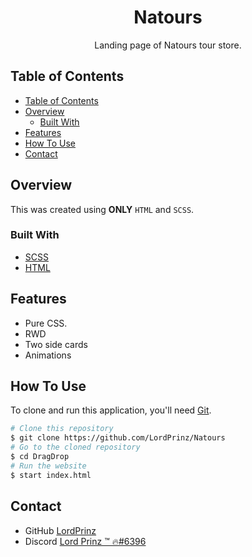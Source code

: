 <h1 align="center">Natours</h1>

<div align="center">
Landing page of Natours tour store.</div>

<!-- TABLE OF CONTENTS -->

## Table of Contents

- [Table of Contents](#table-of-contents)
- [Overview](#overview)
  - [Built With](#built-with)
- [Features](#features)
- [How To Use](#how-to-use)
- [Contact](#contact)

<!-- OVERVIEW -->

## Overview

This was created using **ONLY** `HTML` and `SCSS`.

### Built With

<!-- This section should list any major frameworks that you built your project using. Here are a few examples.-->

- [SCSS](https://sass-lang.com/)
- [HTML](https://html.com/)

## Features

- Pure CSS.
- RWD
- Two side cards
- Animations

## How To Use

<!-- Example: -->

To clone and run this application, you'll need [Git](https://git-scm.com).

```bash
# Clone this repository
$ git clone https://github.com/LordPrinz/Natours
# Go to the cloned repository
$ cd DragDrop
# Run the website
$ start index.html
```

## Contact

- GitHub [LordPrinz](https://github.com/LordPrinz)
- Discord [<c2>Lord Prinz ™ 🔥#6396](https://discord.com/users/520676533279522817)
